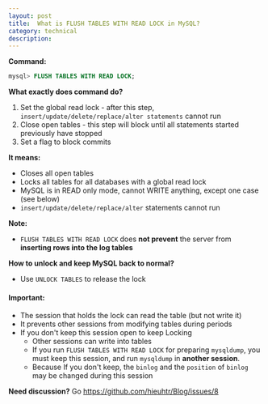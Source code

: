 ```yaml
---
layout: post
title:  What is FLUSH TABLES WITH READ LOCK in MySQL?
category: technical
description: 
---
```


**Command:** 
```sql
mysql> FLUSH TABLES WITH READ LOCK;
```
**What exactly does command do?**

1. Set the global read lock - after this step, `insert/update/delete/replace/alter statements` cannot run
2. Close open tables - this step will block until all statements started previously have stopped
3. Set a flag to block commits

<!--description-->

**It means:** 

- Closes all open tables 
- Locks all tables for all databases with a global read lock
- MySQL is in READ only mode, cannot WRITE anything, except one case (see below)
- `insert/update/delete/replace/alter` statements cannot run

**Note:**

- `FLUSH TABLES WITH READ LOCK` does **not prevent** the server from **inserting rows into the log tables**

**How to unlock and keep MySQL back to normal?**
- Use `UNLOCK TABLES` to release the lock

#### Important:
- The session that holds the lock can read the table (but not write it)
- It prevents other sessions from modifying tables during periods
- If you don't keep this session open to keep Locking
   - Other sessions can write into tables
   - If you run `FLUSH TABLES WITH READ LOCK` for preparing `mysqldump`, you must keep this session, and run `mysqldump` in **another session**. 
   - Because If you don't keep, the `binlog` and the `position` of `binlog` may be changed during this session

**Need discussion?**
Go https://github.com/hieuhtr/Blog/issues/8
